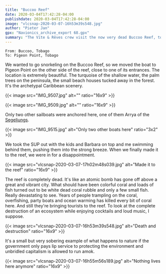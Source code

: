 ```yaml
---
title: "Buccoo Reef"
date: 2020-03-04T17:42:28-04:00
publishdate: 2020-03-04T17:42:28-04:00
image: "vlcsnap-2020-03-07-16h53m39s548.jpg"
author: "Pieter Jan"
gpx: "Navionics_archive_export 68.gpx"
summary: "The Vite & Rêves crew visit the now very dead Buccoo Reef, to their great disappointment."
---
```


`From: Buccoo, Tobago`<br/>
`To: Pigeon Point, Tobago`

We wanted to go snorkeling on the Buccoo Reef, so we moved the boat to Pigeon Point on the other side of the reef, close to one of its entrances. The location is extremely beautiful. The turquoise of the shallow water, the palm trees on the peninsula, the small beach houses tucked away in the forest. It's the archetypal Caribbean scenery.

{{< image src="IMG_9507.jpg" alt="" ratio="16x9" >}}

{{< image src="IMG_9509.jpg" alt="" ratio="16x9" >}}

Only two other sailboats were anchored here, one of them Arrya of the [Segeljungs](https://segeljungs.de/).

{{< image src="IMG_9515.jpg" alt="Only two other boats here" ratio="3x2" >}}

We took the SUP out with the kids and Barbara on top and me swimming behind them, pushing them into the strong breeze. When we finally made it to the reef, we were in for a disappointment.

{{< image src="vlcsnap-2020-03-07-17h02m48s039.jpg" alt="Made it to the reef" ratio="16x9" >}}

The reef is completely dead. It's like an atomic bomb has gone off above a great and vibrant city. What should have been colorful coral and loads of fish turned out to be white dead coral rubble and only a few small fish. Really devastating to see. Years of people trampling on the coral, overfishing, party boats and ocean warming has killed every bit of coral here. And still they're bringing tourists to the reef. To look at the complete destruction of an ecosystem while enjoying cocktails and loud music, I suppose.

{{< image src="vlcsnap-2020-03-07-16h53m39s548.jpg" alt="Death and destruction" ratio="16x9" >}}

It's a small but very sobering example of what happens to nature if the government only pays lip service to protecting the environment and unbridled capitalism is allowed to run amok.

{{< image src="vlcsnap-2020-03-07-16h55m56s189.jpg" alt="Nothing lives here anymore" ratio="16x9" >}}

